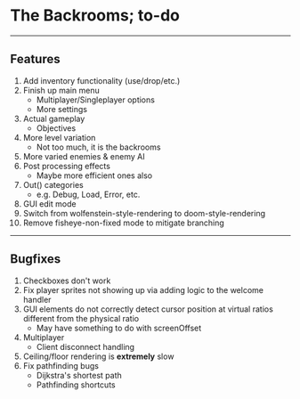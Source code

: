 # The Backrooms; to-do

---
## Features
1. Add inventory functionality (use/drop/etc.)
1. Finish up main menu
    - Multiplayer/Singleplayer options
    - More settings
1. Actual gameplay
    - Objectives
1. More level variation
    - Not too much, it is the backrooms
1. More varied enemies & enemy AI
1. Post processing effects
    - Maybe more efficient ones also
1. Out() categories
    - e.g. Debug, Load, Error, etc.
1. GUI edit mode
1. Switch from wolfenstein-style-rendering to doom-style-rendering
1. Remove fisheye-non-fixed mode to mitigate branching

---
## Bugfixes
1. Checkboxes don't work
1. Fix player sprites not showing up via adding logic to the welcome handler
1. GUI elements do not correctly detect cursor position at virtual ratios different from the physical ratio
    - May have something to do with screenOffset
1. Multiplayer
    - Client disconnect handling
1. Ceiling/floor rendering is **extremely** slow
1. Fix pathfinding bugs
    - Dijkstra's shortest path
    - Pathfinding shortcuts